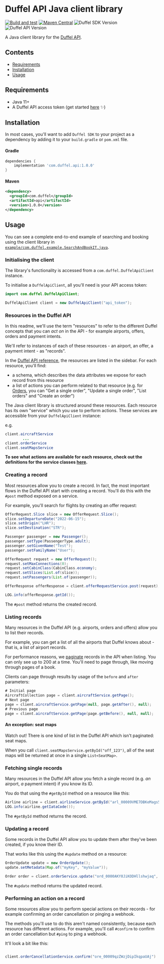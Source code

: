 # Duffel API Java client library

[![Build and test](https://github.com/duffelhq/duffel-api-java/actions/workflows/build.yml/badge.svg?branch=main)](https://github.com/duffelhq/duffel-api-java/actions/workflows/build.yml)
[![Maven Central](https://img.shields.io/maven-central/v/com.duffel/duffel-api.svg?label=Maven%20Central)](https://search.maven.org/artifact/com.duffel/duffel-api)
![Duffel SDK Version](https://img.shields.io/github/v/release/duffelhq/duffel-api-java)
![Duffel API Version](https://img.shields.io/badge/Duffel%20API%20Version-beta-green)

A Java client library for the [Duffel API](https://duffel.com/docs/api).

## Contents

- [Requirements](#requirements)
- [Installation](#installation)
- [Usage](#usage)

## Requirements

* Java 11+
* A Duffel API access token (get started [here](https://duffel.com/docs/guides/quick-start) ✨)

## Installation

In most cases, you'll want to add `Duffel SDK` to your project as a dependency by adding it to your `build.gradle` or `pom.xml` file.

#### Gradle
```groovy
dependencies {
    implementation 'com.duffel.api:1.0.0'
}
```

#### Maven
```xml
<dependency>
  <groupId>com.duffel</groupId>
  <artifactId>api</artifactId>
  <version>1.0.0</version>
</dependency>
```


## Usage

You can see a complete end-to-end example of searching and booking using the client library in [`example/com.duffel.example.SearchAndBookIT.java`](https://github.com/duffelhq/duffel-api-java/blob/main/examples/search_and_book.java).

### Initialising the client

The library's functionality is accessed from a `com.duffel.DuffelApiClient` instance.

To initialise a `DuffelApiClient`, all you'll need is your API access token:

```java
import com.duffel.DuffelApiClient;

DuffelApiClient client = new DuffelApiClient("api_token");
```

### Resources in the Duffel API

In this readme, we'll use the term "resources" to refer to the different Duffel concepts that you can *act on* in the API - for example airports, offers, orders and payment intents.

We'll refer to instances of each of these resources - an airport, an offer, a payment intent - as "records".

In the [Duffel API reference](https://duffel.com/docs/api/), the resources are listed in the sidebar. For each resource, you'll find:

* a schema, which describes the data attributes we expose for each record from this resource
* a list of actions you can perform related to that resource (e.g. for [Orders](https://duffel.com/docs/api/orders), you can "Get a single order", "Update a single order", "List orders" and "Create an order")

The Java client library is structured around these resources. Each resource has its own "service" which you use to perform actions. These services are accessible from your `DuffelApiClient` instance:

e.g.
```java
client.aircraftService
        ...
client.orderService
client.seatMapsService
```

__To see what actions are available for each resource, check out the definitions for the service classes [here](https://github.com/duffelhq/duffel-api-java/tree/main/src/main/java/com/duffel/service).__

### Creating a record

Most resources allow you to create a record. In fact, the most important flows in the Duffel API start with creating a record. You'll do this with the `#post` method exposed on a service.

For example, you'll search for flights by creating an offer request:

```java
OfferRequest.Slice slice = new OfferRequest.Slice();
slice.setDepartureDate("2022-06-15");
slice.setOrigin("LHR");
slice.setDestination("STR");

Passenger passenger = new Passenger();
passenger.setType(PassengerType.adult);
passenger.setGivenName("Test");
passenger.setFamilyName("User");

OfferRequest request = new OfferRequest();
request.setMaxConnections(0);
request.setCabinClass(CabinClass.economy);
request.setSlices(List.of(slice));
request.setPassengers(List.of(passenger));

OfferResponse offerResponse = client.offerRequestService.post(request);

LOG.info(offerResponse.getId());
```

The `#post` method returns the created record.

### Listing records

Many resources in the Duffel API (e.g. airports, orders and offers) allow you to list their records.

For example, you can get a list of all the airports that Duffel knows about - that is, a list of airport records.

For performance reasons, we [paginate](https://duffel.com/docs/api/overview/pagination) records in the API when listing. You can only see up to 200 at a time. You'll need to page through, like moving through pages of a book.

Clients can page through results by usage of the `before` and `after` parameters:

```java
# Initial page
AircraftCollection page = client.aircraftService.getPage();
# Next page
page = client.aircraftService.getPage(null, page.getAfter(), null);
# Previous page
page = client.aircraftService.getPage(page.getBefore(), null, null);
```

#### An exception: seat maps

Watch out! There is one kind of list in the Duffel API which isn't paginated: seat maps.

When you call `client.seatMapsService.getById("off_123")`, all of the seat maps will be returned at once in a single `List<SeatMap>`.

### Fetching single records

Many resources in the Duffel API allow you fetch a single record (e.g. *an* airport, *a* payment intent) if you know its ID.

You do that using the `#getById` method on a resource like this:

```java
Airline airline = client.airlineService.getById("arl_00009VME7DBKeMags5CliQ");
LOG.info(airline.getIataCode());
```

The `#getById` method returns the record.

### Updating a record

Some records in the Duffel API allow you to update them after they've been created, if you know their ID.

That works like this using the `#update` method on a resource:

```java
OrderUpdate update = new OrderUpdate();
update.setMetadata(Map.of("myKey", "myValue"));

Order order = client.orderService.update("ord_0000AKY0JiKODHllshwjaq", update);
```

The `#update` method returns the updated record.

### Performing an action on a record


Some resources allow you to perform special actions on their records - for example confirming an order cancellation or pinging a webhook.


The methods you'll use to do this aren't named consistently, because each resource has different actions. For example, you'll call `#confirm` to confirm an order cancellation but `#ping` to ping a webhook.


It'll look a bit like this:


```java

client.orderCancellationService.confirm("ore_00009qzZWzjDipIkqpaUAj")

```

[//]: # ()
[//]: # (In general, these action methods return the record you've acted on.)

[//]: # ()
[//]: # ()
[//]: # (#### An exception: pinging a webhook)

[//]: # ()
[//]: # ()
[//]: # (Watch out! There is one action in the API which doesn't return the record you've acted on.)

[//]: # ()
[//]: # ()
[//]: # (When you ping a webhook with `client.webhooks.ping&#40;"sev_0000AEdmUJKCvFK45qMFBg"&#41;`, it'll return a `DuffelAPI::Services::WebhooksService::PingResult` if successful, or otherwise it'll raise an error.)

[//]: # ()
[//]: # ()
[//]: # (### Handling errors)

[//]: # ()
[//]: # ()
[//]: # (When the Duffel API returns an error, the library will raise an exception.)

[//]: # ()
[//]: # ()
[//]: # (We have an exception class for each of the possible `type`s of error which the API can return, documented [here]&#40;https://duffel.com/docs/api/overview/errors&#41; in the API reference. For example, if the API returns an error with `type` `invalid_state_error`, the library will raise a `DuffelAPI::Errors::InvalidStateError` exception.)

[//]: # ()
[//]: # ()
[//]: # (You can find all of those error classes [here]&#40;https://github.com/duffelhq/duffel-api-ruby/tree/main/lib/duffel_api/errors&#41;.)

[//]: # ()
[//]: # ()
[//]: # (You can rescue all of these errors and get important information with them using instances methods: `#message`, `#title`, `#code`, `#request_id`, etc.)

[//]: # ()
[//]: # ()
[//]: # (If the client library is unable to connect to Duffel, an appropriate exception will be raised, for example:)

[//]: # ()
[//]: # ()
[//]: # (* `Faraday::TimeoutError` in case of a timeout)

[//]: # ()
[//]: # (* `Faraday::ConnectionFailed` in case of a connection issue &#40;e.g. problems with DNS resolution&#41;)

[//]: # ()
[//]: # (* `DuffelAPI::Errors::Error` for `5XX` errors returned from by Duffel's infrastructure, but not by the API itself &#40;e.g. a load balancer&#41;)

[//]: # ()
[//]: # ()
[//]: # (### Accessing the raw API response)

[//]: # ()
[//]: # ()
[//]: # (Sometimes, you might want to get lower-level details about the response you received from the Duffel API - for example the raw body or headers.)

[//]: # ()
[//]: # ()
[//]: # (If an error has been raised, you can call `#api_response` on the exception, which returns a `DuffelAPI::APIResponse`. If you're looking at a `ListResponse` or any resource, you can call `#api_response` on that.)

[//]: # ()
[//]: # ()
[//]: # (From the `APIResponse`, you can call `#headers`, `#status_code`, `#raw_body`, `#parsed_body`, `#meta` or `#request_id` to get key information from the response.)

[//]: # ()
[//]: # ()
[//]: # (### Verifying webhooks)

[//]: # ()
[//]: # ()
[//]: # (You can set up [webhooks]&#40;https://duffel.com/docs/guides/receiving-webhooks&#41; with Duffel to receive notifications about events that happen in your Duffel account - for example, when an airline has a schedule change affecting one of your orders.)

[//]: # ()
[//]: # ()
[//]: # (These webhook events are signed with a shared secret. This allows you to be sure that any webhook events are genuinely sent from Duffel when you receive them.)

[//]: # ()
[//]: # ()
[//]: # (When you create a webhook, you'll set a secret. With that secret in mind, you can verify that a webhook is genuine like this:)

[//]: # ()
[//]: # ()
[//]: # (```ruby)

[//]: # ()
[//]: # (# In Rails, you'd get this with `request.raw_post`.)

[//]: # ()
[//]: # (request_body = '{"created_at":"2022-01-08T18:44:56.129339Z","data":{"changes":{},"object":{}},"id":"eve_0000AFEsrBKZAcKgGtZCnQ","live_mode":false,"object":"order","type":"order.updated"}')

[//]: # ()
[//]: # (# In Rails, you'd get this with `request.headers['X-Duffel-Signature']`.)

[//]: # ()
[//]: # (request_signature = "t=1641667496,v1=691f25ffb1f206c0fda5bb7b1a9d60fafe42c5f42819d44a06a7cfe09486f102")

[//]: # ()
[//]: # ()
[//]: # (# Note that this code doesn't require your access token - `DuffelAPI::WebhookEvent`)

[//]: # ()
[//]: # (# doesn't expect you to have a `Client` initialised)

[//]: # ()
[//]: # (if DuffelAPI::WebhookEvent.genuine?&#40;)

[//]: # ()
[//]: # (  request_body: request_body,)

[//]: # ()
[//]: # (  request_signature: request_signature,)

[//]: # ()
[//]: # (  webhook_secret: "a_secret")

[//]: # ()
[//]: # (&#41;)

[//]: # ()
[//]: # (  puts "This is a real webhook from Duffel 🌟")

[//]: # ()
[//]: # (else)

[//]: # ()
[//]: # (  puts "This is a fake webhook! ☠️")

[//]: # ()
[//]: # (end)

[//]: # ()
[//]: # (```)

[//]: # ()
[//]: # ()
[//]: # (## Learn more)

[//]: # ()
[//]: # ()
[//]: # (You can find complete documentation on this library's classes and methods in the in-code)

[//]: # ()
[//]: # (documentation on [RubyDoc.info]&#40;https://rubydoc.info/github/duffelhq/duffel-api-ruby&#41;.)